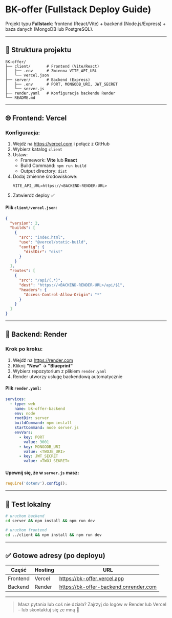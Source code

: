 # BK-offer (Fullstack Deploy Guide)

Projekt typu **Fullstack**: frontend (React/Vite) + backend (Node.js/Express) + baza danych (MongoDB lub PostgreSQL).

---

## 📁 Struktura projektu
```
BK-offer/
├── client/       # Frontend (Vite/React)
│   ├── .env      # Zmienna VITE_API_URL
│   └── vercel.json
├── server/       # Backend (Express)
│   ├── .env      # PORT, MONGODB_URI, JWT_SECRET
│   └── server.js
├── render.yaml   # Konfiguracja backendu Render
└── README.md
```

---

## 🌐 Frontend: Vercel

### Konfiguracja:
1. Wejdź na https://vercel.com i połącz z GitHub
2. Wybierz katalog `client`
3. Ustaw:
   - Framework: **Vite** lub **React**
   - Build Command: `npm run build`
   - Output directory: `dist`
4. Dodaj zmienne środowiskowe:
   ```env
   VITE_API_URL=https://<BACKEND-RENDER-URL>
   ```
5. Zatwierdź deploy ✅

#### Plik `client/vercel.json`:
```json
{
  "version": 2,
  "builds": [
    {
      "src": "index.html",
      "use": "@vercel/static-build",
      "config": {
        "distDir": "dist"
      }
    }
  ],
  "routes": [
    {
      "src": "/api/(.*)",
      "dest": "https://<BACKEND-RENDER-URL>/api/$1",
      "headers": {
        "Access-Control-Allow-Origin": "*"
      }
    }
  ]
}
```

---

## 🧠 Backend: Render

### Krok po kroku:
1. Wejdź na https://render.com
2. Kliknij **"New" → "Blueprint"**
3. Wybierz repozytorium z plikiem `render.yaml`
4. Render utworzy usługę backendową automatycznie

#### Plik `render.yaml`:
```yaml
services:
  - type: web
    name: bk-offer-backend
    env: node
    rootDir: server
    buildCommand: npm install
    startCommand: node server.js
    envVars:
      - key: PORT
        value: 3001
      - key: MONGODB_URI
        value: <TWOJE_URI>
      - key: JWT_SECRET
        value: <TWÓJ_SEKRET>
```

#### Upewnij się, że w `server.js` masz:
```js
require('dotenv').config();
```

---

## 🧪 Test lokalny
```bash
# uruchom backend
cd server && npm install && npm run dev

# uruchom frontend
cd ../client && npm install && npm run dev
```

---

## ✅ Gotowe adresy (po deployu)

| Część    | Hosting | URL                                      |
|----------|---------|------------------------------------------|
| Frontend | Vercel  | https://bk-offer.vercel.app              |
| Backend  | Render  | https://bk-offer-backend.onrender.com    |

---

> Masz pytania lub coś nie działa? Zajrzyj do logów w Render lub Vercel – lub skontaktuj się ze mną 💬


